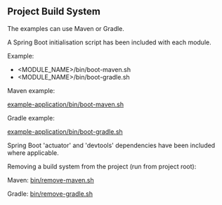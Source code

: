 Project Build System
--------------------------------------------------------------------------------

The examples can use Maven or Gradle.

A Spring Boot initialisation script has been included with each module.

Example:
- <MODULE_NAME>/bin/boot-maven.sh
- <MODULE_NAME>/bin/boot-gradle.sh

Maven example:

[example-application/bin/boot-maven.sh](../example-application/bin/boot-maven.sh)

Gradle example:

[example-application/bin/boot-gradle.sh](../example-application/bin/boot-gradle.sh)

Spring Boot 'actuator' and 'devtools' dependencies have been included where applicable.


Removing a build system from the project (run from project root):

Maven:
[bin/remove-maven.sh](../bin/remove-maven.sh)

Gradle:
[bin/remove-gradle.sh](../bin/remove-gradle.sh)
